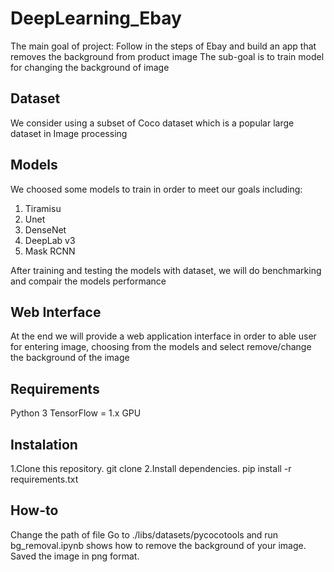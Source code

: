 # DeepLearning_Ebay
The main goal of project: Follow in the steps of Ebay and build an app that removes the background from product image
The sub-goal is to train model for changing the background of image

## Dataset
We consider using a subset of Coco dataset which is a popular large dataset in Image processing

## Models
We choosed some models to train in order to meet our goals including:
1. Tiramisu
2. Unet
3. DenseNet
4. DeepLab v3
5. Mask RCNN

After training and testing the models with dataset, we will do benchmarking and compair the models performance

## Web Interface
At the end we will provide a web application interface in order to able user for entering image, choosing from the models and select remove/change the background of the image

## Requirements
Python 3 
TensorFlow = 1.x 
GPU 

## Instalation 
1.Clone this repository. 
git clone 
2.Install dependencies.
pip install -r requirements.txt 

## How-to
Change the path of file
Go to ./libs/datasets/pycocotools and run bg_removal.ipynb shows how to remove the background of your image.
Saved the image in png format.
